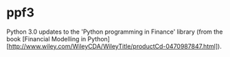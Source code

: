 # ppf3

Python 3.0 updates to the 'Python programming in Finance' library (from the book [Financial Modelling in Python][http://www.wiley.com/WileyCDA/WileyTitle/productCd-0470987847.html]).

